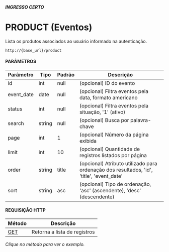 ##### **INGRESSO CERTO**
# **PRODUCT (Eventos)**

Lista os produtos associados ao usuário informado na autenticação.

```
http://{base_url}/product
```

#### PARÂMETROS

Parâmetro  | Tipo   | Padrão     | Descrição
-----------|--------|------------|-----------
id         | int    | null       | (opcional) ID do evento
event_date | date   | null       | (opcional) Filtra eventos pela data, formato americano
status     | int    | null       | (opcional) Filtra eventos pela situação, '1' (ativo)
search     | string | null       | (opcional) Busca por palavra-chave
page       | int    | 1          | (opcional) Número da página exibida
limit      | int    | 10         | (opcional) Quantidade de registros listados por página
order      | string | title      | (opcional) Atributo utilizado para ordenação dos resultados, 'id', 'title', 'event_date'
sort       | string | asc        | (opcional) Tipo de ordenação, 'asc' (ascendente), 'desc' (descendente)

#### REQUISIÇÂO HTTP

Método                                         | Descrição
---------------------------------------------- | ---------
[GET](get.md) | Retorna a lista de registros

*Clique no método para ver o exemplo.*